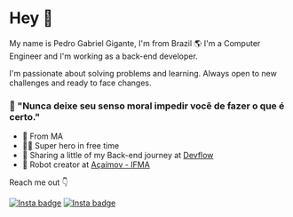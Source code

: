 # Hey 👋
My name is Pedro Gabriel Gigante, I'm from Brazil 🌎 I'm a Computer Engineer and I'm working as a back-end developer.

I'm passionate about solving problems and learning. Always open to new challenges and ready to face changes.

### 🧠 "Nunca deixe seu senso moral impedir você de fazer o que é certo."
- 📌 From MA
- 🦸‍♂️ Super hero in free time
- 🌈 Sharing a little of my Back-end journey at [Devflow](https://github.com/devflowbr)
- 🤖 Robot creator at [Açaímov - IFMA](https://github.com/acaimov)

Reach me out 👇

[![Insta badge](https://img.shields.io/badge/Instagram-E4405F?style=for-the-badge&logo=instagram&logoColor=white)](https://www.instagram.com/gabrielgigante/) [![Insta badge](https://img.shields.io/badge/Twitter-1DA1F2?style=for-the-badge&logo=twitter&logoColor=white)](https://twitter.com/gigantedev)
